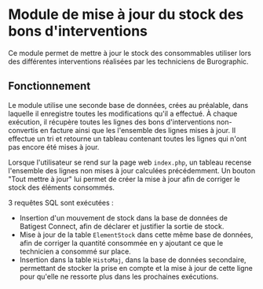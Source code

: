 # Module de mise à jour du stock des bons d'interventions
Ce module permet de mettre à jour le stock des consommables utiliser lors des différentes interventions réalisées par les techniciens de Burographic. 

## Fonctionnement
Le module utilise une seconde base de données, crées au préalable, dans laquelle il enregistre toutes les modifications qu'il a effectué. À chaque exécution, il récupère toutes les lignes des bons d'interventions non-convertis en facture ainsi que les l'ensemble des lignes mises à jour. Il effectue un tri et retourne un tableau contenant toutes les lignes qui n'ont pas encore été mises à jour.

Lorsque l'utilisateur se rend sur la page web `index.php`, un tableau recense l'ensemble des lignes non mises à jour calculées précédemment. Un bouton "Tout mettre à jour" lui permet de créer la mise à jour afin de corriger le stock des éléments consommés. 

3 requêtes SQL sont exécutées :
- Insertion d'un mouvement de stock dans la base de données de Batigest Connect, afin de déclarer et justifier la sortie de stock.
- Mise à jour de la table `ElementStock` dans cette même base de données, afin de corriger la quantité consommée en y ajoutant ce que le technicien a consommé sur place.
- Insertion dans la table `HistoMaj`, dans la base de données secondaire, permettant de stocker la prise en compte et la mise à jour de cette ligne pour qu'elle ne ressorte plus dans les prochaines exécutions.